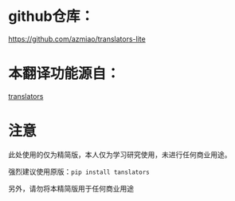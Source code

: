 # github仓库：

https://github.com/azmiao/translators-lite

# 本翻译功能源自：

[translators](https://github.com/UlionTse/translators)

# 注意

此处使用的仅为精简版，本人仅为学习研究使用，未进行任何商业用途。

强烈建议使用原版：`pip install tanslators`

另外，请勿将本精简版用于任何商业用途